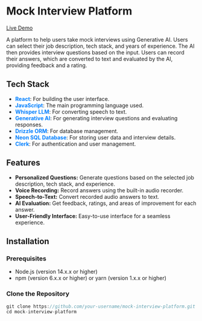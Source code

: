 # Mock Interview Platform

[Live Demo](https://prepai-deepak-kushwaha.vercel.app/)

A platform to help users take mock interviews using Generative AI. Users can select their job description, tech stack, and years of experience. The AI then provides interview questions based on the input. Users can record their answers, which are converted to text and evaluated by the AI, providing feedback and a rating.

## Tech Stack

- **<span style="color:#007FFF">React</span>**: For building the user interface.
- **<span style="color:#007FFF">JavaScript</span>**: The main programming language used.
- **<span style="color:#007FFF">Whisper LLM</span>**: For converting speech to text.
- **<span style="color:#007FFF">Generative AI</span>**: For generating interview questions and evaluating responses.
- **<span style="color:#007FFF">Drizzle ORM</span>**: For database management.
- **<span style="color:#007FFF">Neon SQL Database</span>**: For storing user data and interview details.
- **<span style="color:#007FFF">Clerk</span>**: For authentication and user management.

## Features

- **Personalized Questions:** Generate questions based on the selected job description, tech stack, and experience.
- **Voice Recording:** Record answers using the built-in audio recorder.
- **Speech-to-Text:** Convert recorded audio answers to text.
- **AI Evaluation:** Get feedback, ratings, and areas of improvement for each answer.
- **User-Friendly Interface:** Easy-to-use interface for a seamless experience.

## Installation

### Prerequisites

- Node.js (version 14.x.x or higher)
- npm (version 6.x.x or higher) or yarn (version 1.x.x or higher)

### Clone the Repository

```javascript
git clone https://github.com/your-username/mock-interview-platform.git
cd mock-interview-platform
